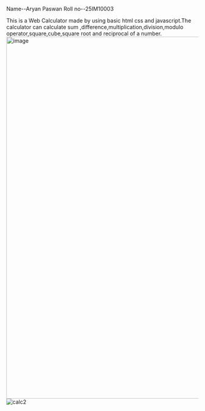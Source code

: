 Name--Aryan Paswan
Roll no--25IM10003

This is a Web Calculator made by using basic html css and javascript.The calculator can calculate sum ,difference,multiplication,division,modulo operator,square,cube,square root and reciprocal of a number.
<img width="1618" height="951" alt="image" src="https://github.com/user-attachments/assets/76a2256b-2931-4e2f-ba47-c1869c585288" />
![calc2](https://github.com/user-attachments/assets/7f96a397-d9b3-4dad-b1e2-68c879634c31)
